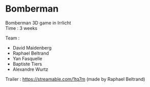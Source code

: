 # Bomberman
Bomberman 3D game in Irrlicht  
Time : 3 weeks  

Team :  
- David Maidenberg  
- Raphael Beltrand  
- Yan Fasquelle  
- Baptiste Tiers  
- Alexandre Wurtz  

Trailer : https://streamable.com/1tq7m (made by Raphael Beltrand)
